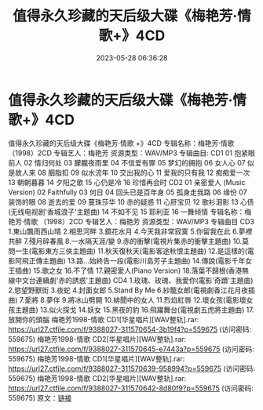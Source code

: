 ﻿---
title: 值得永久珍藏的天后级大碟《梅艳芳·情歌+》4CD
date: 2023-05-28 06:36:28
categories: WAV车载音乐、镜像
tags: 华语中文
---
# 值得永久珍藏的天后级大碟《梅艳芳·情歌+》4CD

值得永久珍藏的天后级大碟《梅艳芳·情歌 +》4CD
专辑名称：梅艳芳·情歌（1998）2CD
专辑艺人：梅艳芳
资源类型：WAV/MP3
专辑曲目:
CD1
01 抱紧眼前人
02 情归何处
03 朦朧夜雨里
04 不信爱有罪
05 梦幻的拥抱
06 女人心
07 似是故人来
08 胭脂扣
09 似水流年
10 交出我的心
11 爱我的只有我
12 痴痴爱一次
13 朝朝暮暮
14 夕阳之歌
15 心仍是冷
16 珍惜再会时
CD2
01 亲密爱人 (Music Version)
02 Faithfully
03 何日
04 回头已是百年身
05 孤身走我路
06 缘份
07 装饰的眼
08 逝去的爱
09 蔓珠莎华
10 赤的疑惑
11 心肝宝贝
12 歌衫泪影
13 心债 (无线电视剧'香城浪子'主题曲)
14 不如不见
15 耶利亚
16 一舞倾情
专辑名称：梅艳芳·情歌 （1998）2CD
专辑艺人：梅艳芳
资源类型：WAV/MP3
专辑曲目
CD3
1.東山飄雨西山晴
2.相思河畔
3.鏡花水月
4.今天我非常寂寞
5.你留我在此
6.夢裡共醉
7.殘月碎春風
8.一水隔天涯/變
9.赤的衝擊(電視片集赤的衝擊主題曲)
10.莫問一生(電影東方三俠主題曲)
11.秋天復秋天(電影客途秋恨主題曲)
12.是這樣的(電影阿飛正傳主題曲)
13.路...始終告一段(電影川島芳子主題曲)
14.傳說(電影千年女王插曲)
15.歌之女
16.不了情
17.親密愛人(Piano Version)
18.落葉不歸根(香港無線中文台連續劇'赤的誘惑'主題曲)
CD4
1.玫瑰、玫瑰、我愛你(電影'奇蹟'主題曲)
2.慾望野獸街
3.夜蛇
4.封面女郎
5.Stand By Me
6.紗籠女郎(電視劇香江花月夜插曲)
7.愛將
8.夢伴
9.將冰山劈開
10.緋聞中的女人
11.烈焰紅唇
12.壞女孩(電影壞女孩主題曲)
13.似火探戈
14.妖女
15.黑夜的豹
16.飛躍舞台(電視劇五虎將主題曲)
17.放開你的頭腦
梅艳芳1998-情歌 CD1[华星唱片][WAV整轨].rar: https://url27.ctfile.com/f/9388027-311570654-3b19f4?p=559675
(访问密码: 559675)
梅艳芳1998-情歌 CD2[华星唱片][WAV整轨].rar: https://url27.ctfile.com/f/9388027-311570645-e7443a?p=559675
(访问密码: 559675)
梅艳芳1998-情歌 CD1[华星唱片][WAV整轨].rar: https://url27.ctfile.com/f/9388027-311570639-958994?p=559675
(访问密码: 559675)
梅艳芳1998-情歌 CD2[华星唱片][WAV整轨].rar: https://url27.ctfile.com/f/9388027-311570642-8d80f9?p=559675
(访问密码: 559675)
原文：[链接](https://blog.sina.com.cn/s/blog_1647c7e760103122k.html)
